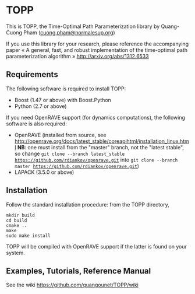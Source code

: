 TOPP
====

This is TOPP, the Time-Optimal Path Parameterization library by Quang-Cuong
Pham (cuong.pham@normalesup.org)

If you use this library for your research, please reference the accompanying paper « A general, fast, and robust implementation of the time-optimal path parameterization algorithm » http://arxiv.org/abs/1312.6533 



Requirements 
------------

The following software is required to install TOPP:

- Boost (1.47 or above) with Boost.Python
- Python (2.7 or above)

If you need OpenRAVE support (for dynamics computations), the following software is also required:

- OpenRAVE (installed from source, see http://openrave.org/docs/latest_stable/coreapihtml/installation_linux.html **NB**: one must install from the "master" branch, not the "latest stable", so change <code>git clone --branch latest_stable https://github.com/rdiankov/openrave.git</code> into <code>git clone --branch master https://github.com/rdiankov/openrave.git</code>)
- LAPACK (3.5.0 or above)

Installation
------------

Follow the standard installation procedure: from the TOPP directory,
  
    mkdir build
    cd build
    cmake ..
    make
    sudo make install

TOPP will be compiled with OpenRAVE support if the latter is found on your system.

Examples, Tutorials, Reference Manual
-------------------------------------

See the wiki https://github.com/quangounet/TOPP/wiki
